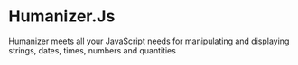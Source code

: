 Humanizer.Js
============

Humanizer meets all your JavaScript needs for manipulating and displaying strings, dates, times, numbers and quantities
